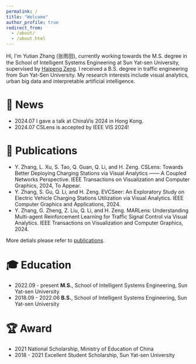 ```yaml
---
permalink: /
title: "Welcome"
author_profile: true
redirect_from: 
  - /about/
  - /about.html
---
```


Hi, I'm Yutian Zhang (张雨田), currently working towards the M.S. degree in the School of Intelligent Systems Engineering at Sun Yat-sen University, supervised by [Haipeng Zeng](https://www.zenghp.org/). I received a B.S. degree in traffic engineering from Sun Yat-Sen University. My research interests include visual analytics, urban big data and interpretable artificial intelligence.

📰 News
======
- 2024.07 I gave a talk at ChinaVis 2024 in Hong Kong.
- 2024.07 CSLens is accepted by IEEE VIS 2024!
<!-- - 2024.05 I have been invited to join -->

🔬 Publications
======
- Y. Zhang, L. Xu, S. Tao, Q. Guan, Q. Li, and H. Zeng. CSLens: Towards Better Deploying Charging Stations via Visual Analytics —— A Coupled Networks Perspective. IEEE Transactions on Visualization and Computer Graphics, 2024, To Appear.  
- Y. Zhang, S. Gu, Q. Li, and H. Zeng. EVCSeer: An Exploratory Study on Electric Vehicle Charging Stations Utilization via Visual Analytics. IEEE Computer Graphics and Applications, 2024.
- Y. Zhang, G. Zheng, Z. Liu, Q. Li, and H. Zeng. MARLens: Understanding Multi-agent Reinforcement Learning for Traffic Signal Control via Visual Analytics. IEEE Transactions on Visualization and Computer Graphics, 2024.

More detials please refer to [publications](https://thunderzh99.github.io/publications).

🎓 Education
======
- 2022.09 - present **M.S.**, School of Intelligent Systems Engineering, Sun Yat-sen University
- 2018.09 - 2022.06 **B.S.**, School of Intelligent Systems Engineering, Sun Yat-sen University

🏆 Award
======
- 2021 National Scholarship, Ministry of Education of China
- 2018 - 2021 Excellent Student Scholarship, Sun Yat-sen University